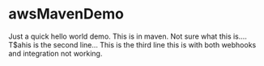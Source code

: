 # awsMavenDemo

Just a quick hello world demo. This is in maven. Not sure what this is....
T$ahis is the second line...
This is the third line
this is with both webhooks and integration not working.
